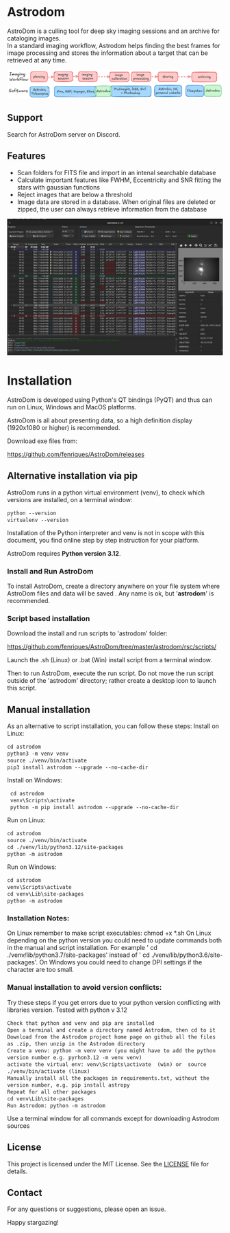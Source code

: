 # Astrodom

AstroDom is a culling tool for deep sky imaging sessions and an archive for cataloging images.  
In a standard imaging workflow, Astrodom helps finding the best frames for image processing and stores the information about a target that can be retrieved at any time.

![Astrodom Workflow](astrodomWF.png)

## Support

Search for AstroDom server on Discord.

## Features

- Scan folders for FITS file and import in an intenal searchable database
- Calculate important features like FWHM, Eccentricity and SNR fitting the stars with gaussian functions
- Reject images that are below a threshold
- Image data are stored in a database. When original files are deleted or zipped, the user can always retrieve information from the database

![Astrodom Home](home.png)


# Installation

AstroDom is developed using Python's QT bindings (PyQT) and thus can run on Linux, Windows and MacOS platforms.

AstroDom is all about presenting data, so a high definition display (1920x1080 or higher) is recommended. 

Download exe files from:

https://github.com/fenriques/AstroDom/releases

## Alternative installation via pip

AstroDom runs in a python virtual environment (venv), to check which versions are installed, on a terminal window:

    python --version
    virtualenv --version

Installation of the Python interpreter and venv is not in scope with this document, you find online step by step instruction for your platform.

AstroDom requires **Python version 3.12**.

### Install and Run AstroDom

To install AstroDom, create a directory anywhere on your file system where AstroDom files and data will be saved . 
Any name is ok, but '**astrodom**' is recommended.

### Script based installation
Download the install and run scripts to 'astrodom' folder:

https://github.com/fenriques/AstroDom/tree/master/astrodom/rsc/scripts/

Launch the .sh (Linux) or .bat (Win) install script from a terminal window. 

Then to run AstroDom, execute the run script. 
Do not move the run script outside of the 'astrodom' directory; rather  create a desktop icon to launch this script.

## Manual installation
As an alternative to script installation, you can follow these steps:
Install on Linux:

	cd astrodom
    python3 -m venv venv
    source ./venv/bin/activate
    pip3 install astrodom --upgrade --no-cache-dir
  
Install on Windows:


     cd astrodom
     venv\Scripts\activate
     python -m pip install astrodom --upgrade --no-cache-dir
  
  Run on Linux:

    cd astrodom
    source ./venv/bin/activate
    cd ./venv/lib/python3.12/site-packages
    python -m astrodom

  Run on Windows:

    cd astrodom
    venv\Scripts\activate 
    cd venv\Lib\site-packages
    python -m astrodom

### Installation Notes:
On Linux remember to make script executables: chmod +x *.sh
On Linux depending on the python version you could need to update commands both in the manual and script installation. For example ' cd ./venv/lib/python3.7/site-packages' instead of ' cd ./venv/lib/python3.6/site-packages'.
On Windows you could need to change DPI settings if the character are too small.

### Manual installation to avoid version conflicts:
Try these steps if you get errors due to your python version conflicting with libraries version. Tested with python v 3.12

	Check that python and venv and pip are installed
	Open a terminal and create a directory named Astrodom, then cd to it
	Download from the Astrodom project home page on github all the files as .zip, then unzip in the Astrodom directory
	Create a venv: python -m venv venv (you might have to add the python version number e.g. pyrhon3.12 -m venv venv)
	activate the virtual env: venv\Scripts\activate  (win) or  source ./venv/bin/activate (linux)
	Manually install all the packages in requirements.txt, without the version number, e.g. pip install astropy
	Repeat for all other packages
	cd venv\Lib\site-packages
	Run Astrodom: python -m astrodom

Use a terminal window for all commands except for downloading Astrodom sources
## License

This project is licensed under the MIT License. See the [LICENSE](LICENSE) file for details.

## Contact

For any questions or suggestions, please open an issue.

Happy stargazing!